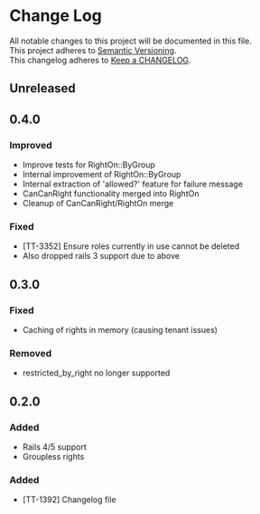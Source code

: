 # Change Log
All notable changes to this project will be documented in this file.  
This project adheres to [Semantic Versioning](http://semver.org/).  
This changelog adheres to [Keep a CHANGELOG](http://keepachangelog.com/).  

## Unreleased

## 0.4.0

### Improved
- Improve tests for RightOn::ByGroup
- Internal improvement of RightOn::ByGroup
- Internal extraction of 'allowed?' feature for failure message
- CanCanRight functionality merged into RightOn
- Cleanup of CanCanRight/RightOn merge

### Fixed
- [TT-3352] Ensure roles currently in use cannot be deleted
- Also dropped rails 3 support due to above

## 0.3.0

### Fixed
- Caching of rights in memory (causing tenant issues)

### Removed
- restricted_by_right no longer supported

## 0.2.0

### Added
- Rails 4/5 support
- Groupless rights

### Added
- [TT-1392] Changelog file
